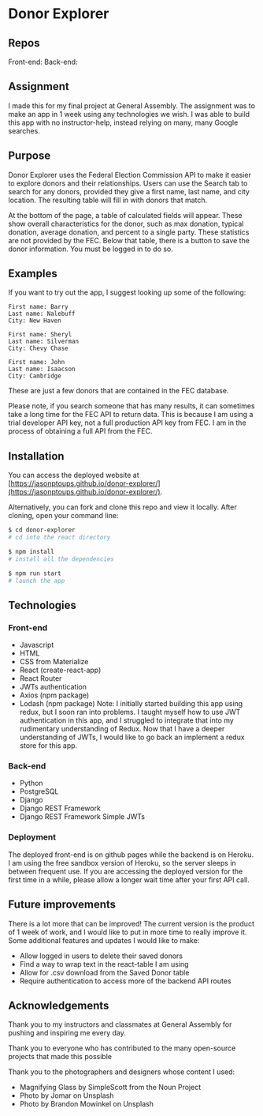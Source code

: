 # Donor Explorer
## Repos
Front-end: 
Back-end: 

## Assignment
I made this for my final project at General Assembly. The assignment was to make an app in 1 week using any technologies we wish. I was able to build this app with no instructor-help, instead relying on many, many Google searches.

## Purpose
Donor Explorer uses the Federal Election Commission API to make it easier to explore donors and their relationships. Users can use the Search tab to search for any donors, provided they give a first name, last name, and city location. The resulting table will fill in with donors that match.  

At the bottom of the page, a table of calculated fields will appear. These show overall characteristics for the donor, such as max donation, typical donation, average donation, and percent to a single party. These statistics are not provided by the FEC. Below that table, there is a button to save the donor information. You must be logged in to do so. 

## Examples
If you want to try out the app, I suggest looking up some of the following:
```
First name: Barry
Last name: Nalebuff
City: New Haven

First name: Sheryl
Last name: Silverman
City: Chevy Chase

First name: John
Last name: Isaacson
City: Cambridge
```
These are just a few donors that are contained in the FEC database.  

Please note, if you search someone that has many results, it can sometimes take a long time for the FEC API to return data. This is because I am using a trial developer API key, not a full production API key from FEC. I am in the process of obtaining a full API from the FEC.

## Installation
You can access the deployed website at [https://jasonptoups.github.io/donor-explorer/](https://jasonptoups.github.io/donor-explorer/).  

Alternatively, you can fork and clone this repo and view it locally. After cloning, open your command line:
```bash
$ cd donor-explorer
# cd into the react directory

$ npm install
# install all the dependencies

$ npm run start
# launch the app
```

## Technologies
### Front-end
* Javascript
* HTML
* CSS from Materialize
* React (create-react-app)
* React Router
* JWTs authentication
* Axios (npm package)
* Lodash (npm package)
Note: I initially started building this app using redux, but I soon ran into problems. I taught myself how to use JWT authentication in this app, and I struggled to integrate that into my rudimentary understanding of Redux. Now that I have a deeper understanding of JWTs, I would like to go back an implement a redux store for this app. 

### Back-end
* Python
* PostgreSQL
* Django
* Django REST Framework
* Django REST Framework Simple JWTs

### Deployment
The deployed front-end is on github pages while the backend is on Heroku. I am using the free sandbox version of Heroku, so the server sleeps in between frequent use. If you are accessing the deployed version for the first time in a while, please allow a longer wait time after your first API call. 

## Future improvements
There is a lot more that can be improved! The current version is the product of 1 week of work, and I would like to put in more time to really improve it. Some additional features and updates I would like to make:  
* Allow logged in users to delete their saved donors
* Find a way to wrap text in the react-table I am using
* Allow for .csv download from the Saved Donor table
* Require authentication to access more of the backend API routes

## Acknowledgements
Thank you to my instructors and classmates at General Assembly for pushing and inspiring me every day.  

Thank you to everyone who has contributed to the many open-source projects that made this possible  

Thank you to the photographers and designers whose content I used:  
* Magnifying Glass by SimpleScott from the Noun Project
* Photo by Jomar on Unsplash
* Photo by Brandon Mowinkel on Unsplash


